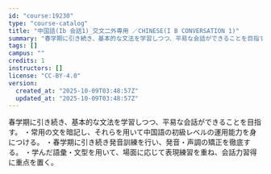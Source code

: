 ```yaml
---
id: "course:19230"
type: "course-catalog"
title: "中国語(Ib 会話1)_交文二外専用 ／CHINESE(I B CONVERSATION 1)"
summary: "春学期に引き続き、基本的な文法を学習しつつ、平易な会話ができることを目指す。 ・常用の文を暗記し、それらを用いて中国語の初級レベルの運用能力を身につける。 ・春学期に引き続き発音訓練を行い、発音・声調の矯正を徹底する。 ・学んだ語彙・文型を…"
tags: []
campus: ""
credits: 1
instructors: []
license: "CC-BY-4.0"
version:
  created_at: "2025-10-09T03:48:57Z"
  updated_at: "2025-10-09T03:48:57Z"
---
```

春学期に引き続き、基本的な文法を学習しつつ、平易な会話ができることを目指す。 ・常用の文を暗記し、それらを用いて中国語の初級レベルの運用能力を身につける。 ・春学期に引き続き発音訓練を行い、発音・声調の矯正を徹底する。 ・学んだ語彙・文型を用いて、場面に応じて表現練習を重ね、会話力習得に重点を置く。
